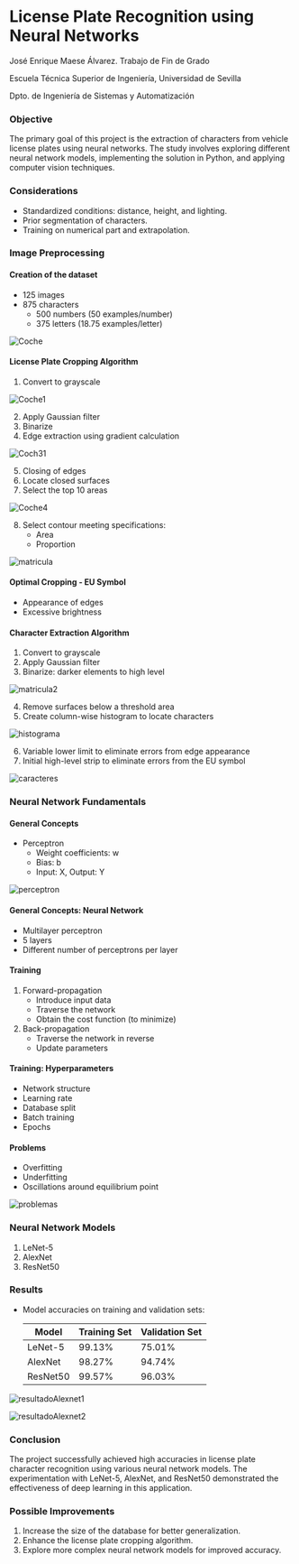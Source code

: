 # License Plate Recognition using Neural Networks

José Enrique Maese Álvarez. Trabajo de Fin de Grado

Escuela Técnica Superior de Ingeniería, Universidad de Sevilla

Dpto. de Ingeniería de Sistemas y Automatización

### Objective

The primary goal of this project is the extraction of characters from vehicle license plates using neural networks. The study involves exploring different neural network models, implementing the solution in Python, and applying computer vision techniques.

### Considerations

- Standardized conditions: distance, height, and lighting.
- Prior segmentation of characters.
- Training on numerical part and extrapolation.
  
### Image Preprocessing

#### Creation of the dataset

- 125 images
- 875 characters
  - 500 numbers (50 examples/number)
  - 375 letters (18.75 examples/letter)

![Coche](images/coche.jpg)

#### License Plate Cropping Algorithm

1. Convert to grayscale

![Coche1](images/coche2.jpg)

2. Apply Gaussian filter
3. Binarize
4. Edge extraction using gradient calculation

![Coch31](images/coche3.jpg)

5. Closing of edges
6. Locate closed surfaces
7. Select the top 10 areas

![Coche4](images/coche4.png)

8. Select contour meeting specifications: 
   - Area
   - Proportion

![matricula](images/matricula.jpg)

#### Optimal Cropping - EU Symbol

- Appearance of edges
- Excessive brightness

#### Character Extraction Algorithm

1. Convert to grayscale
2. Apply Gaussian filter
3. Binarize: darker elements to high level

![matricula2](images/matricula2.png)

4. Remove surfaces below a threshold area
5. Create column-wise histogram to locate characters

![histograma](images/histograma.jpg)

6. Variable lower limit to eliminate errors from edge appearance
7. Initial high-level strip to eliminate errors from the EU symbol

![caracteres](images/caracteres.png)

### Neural Network Fundamentals

#### General Concepts

- Perceptron
  - Weight coefficients: w
  - Bias: b
  - Input: X, Output: Y

![perceptron](images/perceptron.png)

#### General Concepts: Neural Network

- Multilayer perceptron
- 5 layers
- Different number of perceptrons per layer

#### Training

1. Forward-propagation
   - Introduce input data
   - Traverse the network
   - Obtain the cost function (to minimize)
2. Back-propagation
   - Traverse the network in reverse
   - Update parameters

#### Training: Hyperparameters

- Network structure
- Learning rate
- Database split
- Batch training
- Epochs

#### Problems

- Overfitting
- Underfitting
- Oscillations around equilibrium point

![problemas](images/problemas.png)

### Neural Network Models

1. LeNet-5
2. AlexNet
3. ResNet50

### Results

- Model accuracies on training and validation sets:

  | Model      | Training Set | Validation Set |
  |------------|--------------|----------------|
  | LeNet-5    | 99.13%       | 75.01%          |
  | AlexNet    | 98.27%       | 94.74%          |
  | ResNet50   | 99.57%       | 96.03%          |

![resultadoAlexnet1](images/resultadoAlexnet1.png)

![resultadoAlexnet2](images/resultadoAlexnet2.png)

### Conclusion

The project successfully achieved high accuracies in license plate character recognition using various neural network models. The experimentation with LeNet-5, AlexNet, and ResNet50 demonstrated the effectiveness of deep learning in this application.

### Possible Improvements

1. Increase the size of the database for better generalization.
2. Enhance the license plate cropping algorithm.
3. Explore more complex neural network models for improved accuracy.


